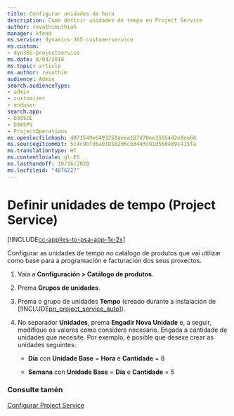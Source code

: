 ```yaml
---
title: Configurar unidades de hora
description: Como definir unidades de tempo en Project Service
author: revathimuthiah
manager: kfend
ms.service: dynamics-365-customerservice
ms.custom:
- dyn365-projectservice
ms.date: 8/03/2018
ms.topic: article
ms.author: revathim
audience: Admin
search.audienceType:
- admin
- customizer
- enduser
search.app:
- D365CE
- D365PS
- ProjectOperations
ms.openlocfilehash: d071549e6493258aeea187d70ee35054d2e8ea60
ms.sourcegitcommit: 5c4c9bf3ba018562d6cb3443c01d550489c415fa
ms.translationtype: HT
ms.contentlocale: gl-ES
ms.lasthandoff: 10/16/2020
ms.locfileid: "4076227"
---
```

# <a name="set-up-time-units-project-service"></a>Definir unidades de tempo (Project Service)

[!INCLUDE[cc-applies-to-psa-app-1x-2x](../includes/cc-applies-to-psa-app-1x-2x.md)]

Configurar as unidades de tempo no catálogo de produtos que vai utilizar como base para a programación e facturación dos seus proxectos.  
  
1. Vaia a **Configuración > Catálogo de produtos**.  
  
2. Prema **Grupos de unidades**.  
  
3. Prema o grupo de unidades **Tempo** (creado durante a instalación de [!INCLUDE[pn_project_service_auto](../includes/pn-project-service-auto.md)]).  
  
4. No separador **Unidades**, prema **Engadir Nova Unidade** e, a seguir, modifique os valores como considere necesario. Engada a cantidade de unidades que necesite. Por exemplo, é posible que desexe crear as unidades seguintes:  
  
   - **Día** con **Unidade Base** = **Hora** e **Cantidade** = 8  
  
   - **Semana** con **Unidade Base** = **Día** e **Cantidade** = 5  
  
### <a name="see-also"></a>Consulte tamén  
 [Configurar Project Service](../psa/configure.md)
